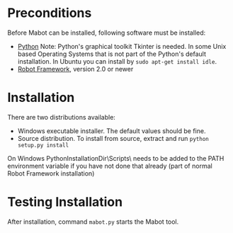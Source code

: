 # Preconditions #

Before Mabot can be installed, following software must be installed:

  * [Python](http://python.org) Note: Python's graphical toolkit Tkinter is needed. In some Unix based Operating Systems that is not part of the Python's default installation. In Ubuntu you can install by `sudo apt-get install idle`.
  * [Robot Framework](http://robotframework.org), version 2.0 or newer


# Installation #

There are two distributions available:

  * Windows executable installer. The default values should be fine.
  * Source distribution. To install from source, extract and run `python setup.py install`

On Windows PythonInstallationDir\Scripts\ needs to be added to the PATH environment variable if you have not done that already (part of normal Robot Framework installation)

# Testing Installation #

After installation, command `mabot.py` starts the Mabot tool.